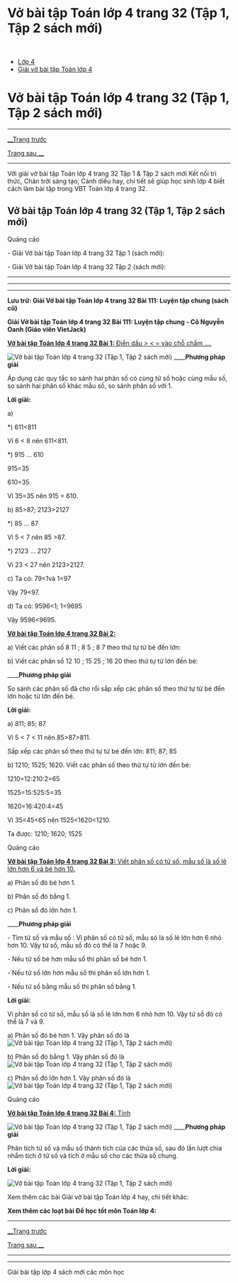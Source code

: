 # Vở bài tập Toán lớp 4 trang 32 (Tập 1, Tập 2 sách mới)

﻿

  * [Lớp 4](https://vietjack.com/series/lop-4.jsp)
  * [Giải vở bài tập Toán lớp 4](https://vietjack.com/giai-vo-bai-tap-toan-4/index.jsp)



# Vở bài tập Toán lớp 4 trang 32 (Tập 1, Tập 2 sách mới)

* * *

[__Trang trước](https://vietjack.com/giai-vo-bai-tap-toan-4/bai-110-luyen-tap.jsp)

[Trang sau __](https://vietjack.com/giai-vo-bai-tap-toan-4/bai-112-luyen-tap-chung.jsp)

* * *

Với giải vở bài tập Toán lớp 4 trang 32 Tập 1 & Tập 2 sách mới Kết nối tri thức, Chân trời sáng tạo, Cánh diều hay, chi tiết sẽ giúp học sinh lớp 4 biết cách làm bài tập trong VBT Toán lớp 4 trang 32.

## Vở bài tập Toán lớp 4 trang 32 (Tập 1, Tập 2 sách mới)

Quảng cáo

\- Giải Vở bài tập Toán lớp 4 trang 32 Tập 1 (sách mới):

\- Giải Vở bài tập Toán lớp 4 trang 32 Tập 2 (sách mới):

* * *

* * *

* * *

**Lưu trữ: Giải Vở bài tập Toán lớp 4 trang 32 Bài 111: Luyện tập chung (sách cũ)**

**Giải Vở bài tập Toán lớp 4 trang 32 Bài 111: Luyện tập chung - Cô Nguyễn Oanh (Giáo viên VietJack)**

[**Vở bài tập Toán lớp 4 trang 32 Bài 1:** Điền dấu > < = vào chỗ chấm ....](https://vietjack.com/giai-vo-bai-tap-toan-4/bai-1-trang-32-vbt-toan-4-tap-2.jsp)

![Vở bài tập Toán lớp 4 trang 32 \(Tập 1, Tập 2 sách mới\)](https://vietjack.com/giai-vo-bai-tap-toan-4/images/bai-1-trang-32-vbt-toan-4-tap-2-a.PNG) ____**Phương pháp giải**

Áp dụng các quy tắc so sánh hai phân số có cùng tử số hoặc cùng mẫu số, so sánh hai phân số khác mẫu số, so sánh phân số với 1.

**Lời giải:**

a)

*) 611<811

Vì 6 < 8 nên 611<811.

*) 915 … 610

915=35

610=35

Vì 35=35 nên 915 = 610. 

b) 85>87; 2123>2127

*) 85 … 87

Vì 5 < 7 nên 85 >87.

*) 2123 … 2127

Vì 23 < 27 nên 2123>2127.

c) Ta có: 79<1và 1<97

Vậy 79<97. 

d) Ta có: 9596<1; 1<9695

Vậy 9596<9695.

[**Vở bài tập Toán lớp 4 trang 32 Bài 2:** ](https://vietjack.com/giai-vo-bai-tap-toan-4/bai-2-trang-32-vbt-toan-4-tap-2.jsp)

a) Viết các phân số  8 11 ; 8 5 ; 8 7 theo thứ tự từ bé đến lớn:

b) Viết các phân số  12 10 ; 15 25 ; 16 20 theo thứ tự từ lớn đến bé:

____**Phương pháp giải**

So sánh các phân số đã cho rồi sắp xếp các phân số theo thứ tự từ bé đến lớn hoặc từ lớn đến bé. 

**Lời giải:**

a) 811; 85; 87

Vì 5 < 7 < 11 nên 85>87>811.

Sắp xếp các phân số theo thứ tự từ bé đến lớn: 811; 87; 85

b) 1210; 1525; 1620. Viết các phân số theo thứ tự từ lớn đến bé:

1210=12:210:2=65

1525=15:525:5=35

1620=16:420:4=45

Vì 35<45<65 nên 1525<1620<1210.

Ta được: 1210; 1620; 1525

Quảng cáo

[**Vở bài tập Toán lớp 4 trang 32 Bài 3:** Viết phân số có tử số, mẫu số là số lẻ lớn hơn 6 và bé hơn 10.](https://vietjack.com/giai-vo-bai-tap-toan-4/bai-3-trang-32-vbt-toan-4-tap-2.jsp)

a) Phân số đó bé hơn 1. 

b) Phân số đó bằng 1. 

c) Phân số đó lớn hơn 1. 

____**Phương pháp giải**

\- Tìm tử số và mẫu số : Vì phân số có tử số, mẫu só là số lẻ lớn hơn 6 nhỏ hơn 10. Vậy tử số, mẫu số đó có thể là 7 hoặc 9.

\- Nếu tử số bé hơn mẫu số thì phân số bé hơn 1.

\- Nếu tử số lớn hơn mẫu số thì phân số lớn hơn 1. 

\- Nếu tử số bằng mẫu số thì phân số bằng 1.

**Lời giải:**

Vì phân số có tử số, mẫu số là số lẻ lớn hơn 6 nhỏ hơn 10. Vậy tử số đó có thể là 7 và 9.

a) Phân số đó bé hơn 1. Vậy phân số đó là ![Vở bài tập Toán lớp 4 trang 32 \(Tập 1, Tập 2 sách mới\)](https://vietjack.com/giai-vo-bai-tap-toan-4/images/bai-3-trang-32-vbt-toan-4-tap-2.PNG)

b) Phân số đó bằng 1. Vậy phân số đó là ![Vở bài tập Toán lớp 4 trang 32 \(Tập 1, Tập 2 sách mới\)](https://vietjack.com/giai-vo-bai-tap-toan-4/images/bai-3-trang-32-vbt-toan-4-tap-2-1.PNG)

c) Phân số đó lớn hơn 1. Vậy phân số đó là ![Vở bài tập Toán lớp 4 trang 32 \(Tập 1, Tập 2 sách mới\)](https://vietjack.com/giai-vo-bai-tap-toan-4/images/bai-3-trang-32-vbt-toan-4-tap-2-2.PNG)

Quảng cáo

[**Vở bài tập Toán lớp 4 trang 32 Bài 4:** Tính ](https://vietjack.com/giai-vo-bai-tap-toan-4/bai-4-trang-32-vbt-toan-4-tap-2.jsp)

![Vở bài tập Toán lớp 4 trang 32 \(Tập 1, Tập 2 sách mới\)](https://vietjack.com/giai-vo-bai-tap-toan-4/images/bai-4-trang-32-vbt-toan-4-tap-2.PNG) ____**Phương pháp giải**

Phân tích tử số và mẫu số thành tích của các thừa số, sau đó lần lượt chia nhẩm tích ở tử số và tích ở mẫu số cho các thừa số chung.

**Lời giải:**

![Vở bài tập Toán lớp 4 trang 32 \(Tập 1, Tập 2 sách mới\)](https://vietjack.com/giai-vo-bai-tap-toan-4/images/2022-bai-4-trang-32-vbt-toan-4-tap-2-sua2022.PNG)

Xem thêm các bài Giải vở bài tập Toán lớp 4 hay, chi tiết khác:

**Xem thêm các loạt bài Để học tốt môn Toán lớp 4:**

* * *

[__Trang trước](https://vietjack.com/giai-vo-bai-tap-toan-4/bai-110-luyen-tap.jsp)

[Trang sau __](https://vietjack.com/giai-vo-bai-tap-toan-4/bai-112-luyen-tap-chung.jsp)

* * *

* * *

Giải bài tập lớp 4 sách mới các môn học
